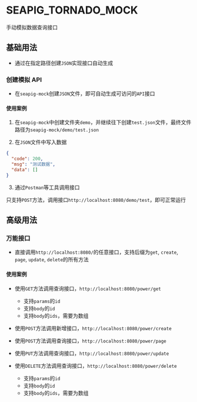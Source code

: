 # SEAPIG_TORNADO_MOCK

手动模拟数据查询接口

## 基础用法

- 通过在指定路径创建`JSON`实现接口自动生成

### 创建模拟 API

- 在`seapig-mock`创建`JSON`文件，即可自动生成可访问的`API`接口

#### 使用案例

1. 在`seapig-mock`中创建文件夹`demo`，并继续往下创建`test.json`文件，最终文件路径为`seapig-mock/demo/test.json`

2. 在`JSON`文件中写入数据

```json
{
  "code": 200,
  "msg": "测试数据",
  "data": []
}
```

3. 通过`Postman`等工具调用接口

只支持`POST`方法，调用接口`http://localhost:8080/demo/test`，即可正常运行

## 高级用法

### 万能接口

- 直接调用`http://localhost:8080/`的任意接口，支持后缀为`get`, `create`, `page`, `update`, `delete`的所有方法

#### 使用案例

- 使用`GET`方法调用查询接口，`http://localhost:8080/power/get`

  - 支持`params`的`id`
  - 支持`body`的`id`
  - 支持`body`的`ids`，需要为数组

- 使用`POST`方法调用新增接口，`http://localhost:8080/power/create`

- 使用`POST`方法调用查询接口，`http://localhost:8080/power/page`

- 使用`PUT`方法调用查询接口，`http://localhost:8080/power/update`

- 使用`DELETE`方法调用查询接口，`http://localhost:8080/power/delete`

  - 支持`params`的`id`
  - 支持`body`的`id`
  - 支持`body`的`ids`，需要为数组
